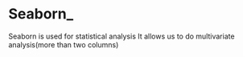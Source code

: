 # Seaborn_
Seaborn is used for statistical analysis  It allows us to do multivariate analysis(more than two columns)

